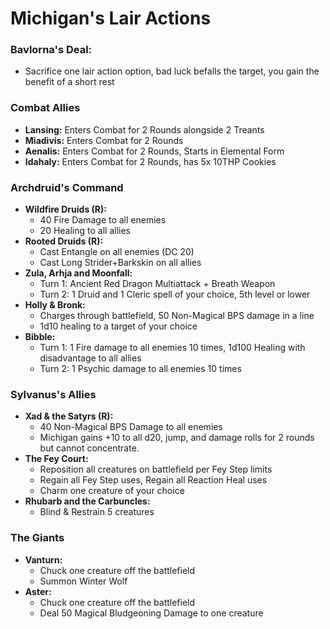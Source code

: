# Michigan's Lair Actions
### Bavlorna's Deal: 
- Sacrifice one lair action option, bad luck befalls the target, you gain the benefit of a short rest

### Combat Allies
- **Lansing:** Enters Combat for 2 Rounds alongside 2 Treants
- **Miadivis:** Enters Combat for 2 Rounds
- **Aenalis:** Enters Combat for 2 Rounds, Starts in Elemental Form
- **Idahaly:** Enters Combat for 2 Rounds, has 5x 10THP Cookies

### Archdruid's Command
- **Wildfire Druids (R):**
	- 40 Fire Damage to all enemies
	- 20 Healing to all allies
- **Rooted Druids (R):**
	- Cast Entangle on all enemies (DC 20)
	- Cast Long Strider+Barkskin on all allies
- **Zula, Arhja and Moonfall:** 
	- Turn 1: Ancient Red Dragon Multiattack + Breath Weapon
	- Turn 2: 1 Druid and 1 Cleric spell of your choice, 5th level or lower
- **Holly & Bronk:**
	- Charges through battlefield, 50 Non-Magical BPS damage in a line
	- 1d10 healing to a target of your choice
- **Bibble:**
	- Turn 1: 1 Fire damage to all enemies 10 times, 1d100 Healing with disadvantage to all allies
	- Turn 2: 1 Psychic damage to all enemies 10 times

### Sylvanus's Allies
- **Xad & the Satyrs (R):** 
	- 40 Non-Magical BPS Damage to all enemies
	- Michigan gains +10 to all d20, jump, and damage rolls for 2 rounds but cannot concentrate.
- **The Fey Court:**
	- Reposition all creatures on battlefield per Fey Step limits
	- Regain all Fey Step uses, Regain all Reaction Heal uses
	- Charm one creature of your choice
- **Rhubarb and the Carbuncles:**
  - Blind & Restrain 5 creatures


### The Giants
- **Vanturn:**
	- Chuck one creature off the battlefield
	- Summon Winter Wolf
- **Aster:**
	- Chuck one creature off the battlefield
	- Deal 50 Magical Bludgeoning Damage to one creature
